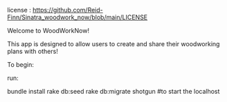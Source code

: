 license : https://github.com/Reid-Finn/Sinatra_woodwork_now/blob/main/LICENSE

Welcome to WoodWorkNow!

This app is designed to allow users to create and share their woodworking plans with others!

To begin:

run:

bundle install
rake db:seed
rake db:migrate
shotgun #to start the localhost


